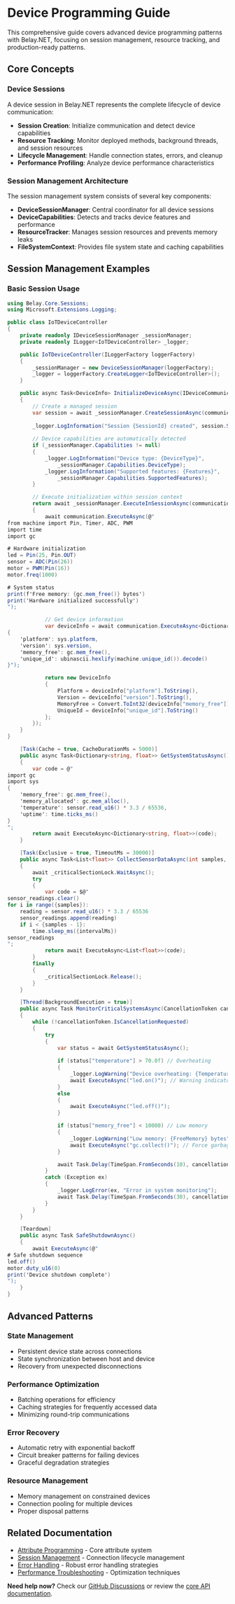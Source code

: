 # Device Programming Guide

This comprehensive guide covers advanced device programming patterns with Belay.NET, focusing on session management, resource tracking, and production-ready patterns.

## Core Concepts

### Device Sessions

A device session in Belay.NET represents the complete lifecycle of device communication:

- **Session Creation**: Initialize communication and detect device capabilities
- **Resource Tracking**: Monitor deployed methods, background threads, and session resources
- **Lifecycle Management**: Handle connection states, errors, and cleanup
- **Performance Profiling**: Analyze device performance characteristics

### Session Management Architecture

The session management system consists of several key components:

- **DeviceSessionManager**: Central coordinator for all device sessions
- **DeviceCapabilities**: Detects and tracks device features and performance
- **ResourceTracker**: Manages session resources and prevents memory leaks
- **FileSystemContext**: Provides file system state and caching capabilities

## Session Management Examples

### Basic Session Usage

```csharp
using Belay.Core.Sessions;
using Microsoft.Extensions.Logging;

public class IoTDeviceController
{
    private readonly IDeviceSessionManager _sessionManager;
    private readonly ILogger<IoTDeviceController> _logger;

    public IoTDeviceController(ILoggerFactory loggerFactory)
    {
        _sessionManager = new DeviceSessionManager(loggerFactory);
        _logger = loggerFactory.CreateLogger<IoTDeviceController>();
    }

    public async Task<DeviceInfo> InitializeDeviceAsync(IDeviceCommunication communication)
    {
        // Create a managed session
        var session = await _sessionManager.CreateSessionAsync(communication);
        
        _logger.LogInformation("Session {SessionId} created", session.SessionId);
        
        // Device capabilities are automatically detected
        if (_sessionManager.Capabilities != null)
        {
            _logger.LogInformation("Device type: {DeviceType}", 
                _sessionManager.Capabilities.DeviceType);
            _logger.LogInformation("Supported features: {Features}", 
                _sessionManager.Capabilities.SupportedFeatures);
        }

        // Execute initialization within session context
        return await _sessionManager.ExecuteInSessionAsync(communication, async session =>
        {
            await communication.ExecuteAsync(@"
from machine import Pin, Timer, ADC, PWM
import time
import gc

# Hardware initialization
led = Pin(25, Pin.OUT)
sensor = ADC(Pin(26))
motor = PWM(Pin(16))
motor.freq(1000)

# System status
print(f'Free memory: {gc.mem_free()} bytes')
print('Hardware initialized successfully')
");

            // Get device information
            var deviceInfo = await communication.ExecuteAsync<Dictionary<string, object>>(@"
{
    'platform': sys.platform,
    'version': sys.version,
    'memory_free': gc.mem_free(),
    'unique_id': ubinascii.hexlify(machine.unique_id()).decode()
}");

            return new DeviceInfo
            {
                Platform = deviceInfo["platform"].ToString(),
                Version = deviceInfo["version"].ToString(),
                MemoryFree = Convert.ToInt32(deviceInfo["memory_free"]),
                UniqueId = deviceInfo["unique_id"].ToString()
            };
        });
    }
}

    [Task(Cache = true, CacheDurationMs = 5000)]
    public async Task<Dictionary<string, float>> GetSystemStatusAsync()
    {
        var code = @"
import gc
import sys
{
    'memory_free': gc.mem_free(),
    'memory_allocated': gc.mem_alloc(),
    'temperature': sensor.read_u16() * 3.3 / 65536,
    'uptime': time.ticks_ms()
}
";
        return await ExecuteAsync<Dictionary<string, float>>(code);
    }

    [Task(Exclusive = true, TimeoutMs = 30000)]
    public async Task<List<float>> CollectSensorDataAsync(int samples, int intervalMs)
    {
        await _criticalSectionLock.WaitAsync();
        try
        {
            var code = $@"
sensor_readings.clear()
for i in range({samples}):
    reading = sensor.read_u16() * 3.3 / 65536
    sensor_readings.append(reading)
    if i < {samples - 1}:
        time.sleep_ms({intervalMs})
sensor_readings
";
            return await ExecuteAsync<List<float>>(code);
        }
        finally
        {
            _criticalSectionLock.Release();
        }
    }

    [Thread(BackgroundExecution = true)]
    public async Task MonitorCriticalSystemsAsync(CancellationToken cancellationToken)
    {
        while (!cancellationToken.IsCancellationRequested)
        {
            try
            {
                var status = await GetSystemStatusAsync();
                
                if (status["temperature"] > 70.0f) // Overheating
                {
                    _logger.LogWarning("Device overheating: {Temperature}°C", status["temperature"]);
                    await ExecuteAsync("led.on()"); // Warning indicator
                }
                else
                {
                    await ExecuteAsync("led.off()");
                }

                if (status["memory_free"] < 10000) // Low memory
                {
                    _logger.LogWarning("Low memory: {FreeMemory} bytes", status["memory_free"]);
                    await ExecuteAsync("gc.collect()"); // Force garbage collection
                }

                await Task.Delay(TimeSpan.FromSeconds(10), cancellationToken);
            }
            catch (Exception ex)
            {
                _logger.LogError(ex, "Error in system monitoring");
                await Task.Delay(TimeSpan.FromSeconds(30), cancellationToken);
            }
        }
    }

    [Teardown]
    public async Task SafeShutdownAsync()
    {
        await ExecuteAsync(@"
# Safe shutdown sequence
led.off()
motor.duty_u16(0)
print('Device shutdown complete')
");
    }
}
```

## Advanced Patterns

### State Management
- Persistent device state across connections
- State synchronization between host and device
- Recovery from unexpected disconnections

### Performance Optimization
- Batching operations for efficiency
- Caching strategies for frequently accessed data  
- Minimizing round-trip communications

### Error Recovery
- Automatic retry with exponential backoff
- Circuit breaker patterns for failing devices
- Graceful degradation strategies

### Resource Management
- Memory management on constrained devices
- Connection pooling for multiple devices
- Proper disposal patterns

## Related Documentation

- [Attribute Programming](/guide/attributes) - Core attribute system
- [Session Management](/guide/session-management) - Connection lifecycle management
- [Error Handling](/guide/error-handling) - Robust error handling strategies
- [Performance Troubleshooting](/hardware/troubleshooting-performance) - Optimization techniques

**Need help now?** Check our [GitHub Discussions](https://github.com/belay-dotnet/Belay.NET/discussions) or review the [core API documentation](/api/).